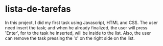 # lista-de-tarefas

In this project, I did my first task using Javascript, HTML and CSS. 
The user need insert the task; and when he already finalized, the user will press 'Enter', for to the task he inserted, will be inside to the list.
Also, the user can remove the task pressing the 'x' on the right side on the list.
